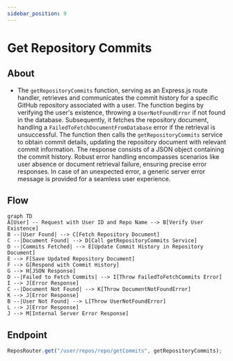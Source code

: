```yaml
---
sidebar_position: 9
---
```


# Get Repository Commits

## About

- The `getRepositoryCommits` function, serving as an Express.js route handler, retrieves and communicates the commit history for a specific GitHub repository associated with a user. The function begins by verifying the user's existence, throwing a `UserNotFoundError` if not found in the database. Subsequently, it fetches the repository document, handling a `FailedToFetchDocumentFromDatabase` error if the retrieval is unsuccessful. The function then calls the `getRepositoryCommits` service to obtain commit details, updating the repository document with relevant commit information. The response consists of a JSON object containing the commit history. Robust error handling encompasses scenarios like user absence or document retrieval failure, ensuring precise error responses. In case of an unexpected error, a generic server error message is provided for a seamless user experience.

## Flow

```mermaid
graph TD
A[User] -- Request with User ID and Repo Name --> B[Verify User Existence]
B --|User Found| --> C[Fetch Repository Document]
C --|Document Found| --> D[Call getRepositoryCommits Service]
D --|Commits Fetched| --> E[Update Commit History in Repository Document]
E --> F[Save Updated Repository Document]
F --> G[Respond with Commit History]
G --> H[JSON Response]
D --|Failed to Fetch Commits| --> I[Throw FailedToFetchCommits Error]
I --> J[Error Response]
C --|Document Not Found| --> K[Throw DocumentNotFoundError]
K --> J[Error Response]
B --|User Not Found| --> L[Throw UserNotFoundError]
L --> J[Error Response]
J --> M[Internal Server Error Response]

```

## Endpoint

```javascript title="Route/Repoistory/repos.routes.js"
ReposRouter.get("/user/repos/repo/getCommits", getRepositoryCommits);
```

